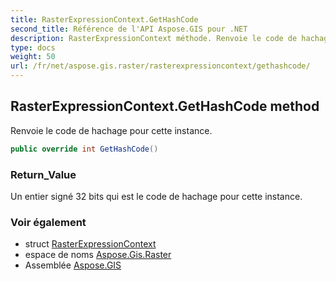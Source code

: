 ```yaml
---
title: RasterExpressionContext.GetHashCode
second_title: Référence de l'API Aspose.GIS pour .NET
description: RasterExpressionContext méthode. Renvoie le code de hachage pour cette instance.
type: docs
weight: 50
url: /fr/net/aspose.gis.raster/rasterexpressioncontext/gethashcode/
---
```

## RasterExpressionContext.GetHashCode method

Renvoie le code de hachage pour cette instance.

```csharp
public override int GetHashCode()
```

### Return_Value

Un entier signé 32 bits qui est le code de hachage pour cette instance.

### Voir également

* struct [RasterExpressionContext](../)
* espace de noms [Aspose.Gis.Raster](../../rasterexpressioncontext/)
* Assemblée [Aspose.GIS](../../../)


